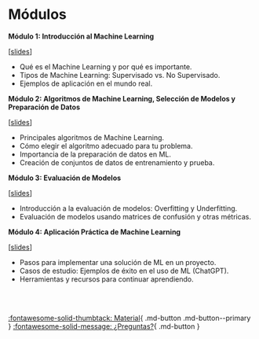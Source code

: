 # Módulos

**Módulo 1: Introducción al Machine Learning**

[[slides](https://docs.google.com/presentation/d/1F71DRQcG0FlhdC5LH0lEFsmVLRhN0dUM5anyWAeRo_4/edit?usp=sharing)]

- Qué es el Machine Learning y por qué es importante.
- Tipos de Machine Learning: Supervisado vs. No Supervisado.
- Ejemplos de aplicación en el mundo real.

**Módulo 2: Algoritmos de Machine Learning, Selección de Modelos y Preparación de Datos**

[[slides](https://docs.google.com/presentation/d/16DDstNxtLy3c6l6bExsAapJ1f3cseSFAzGT1P9TzE1s/edit?usp=sharing)]

- Principales algoritmos de Machine Learning.
- Cómo elegir el algoritmo adecuado para tu problema.
- Importancia de la preparación de datos en ML.
- Creación de conjuntos de datos de entrenamiento y prueba.


**Módulo 3: Evaluación de Modelos**

[[slides](https://docs.google.com/presentation/d/1I8TqurxilVUPZ8XxkMFXStpy3uhy3yR7_ylLmpE2Ewk/edit?usp=sharing)]

- Introducción a la evaluación de modelos: Overfitting y Underfitting.
- Evaluación de modelos usando matrices de confusión y otras métricas.

**Módulo 4: Aplicación Práctica de Machine Learning**

[[slides](https://docs.google.com/presentation/d/1M2CMa2SI6XSBiK7ghitW1yITDDtySA5YpppPTi5E2kM/edit?usp=sharing)]

- Pasos para implementar una solución de ML en un proyecto.
- Casos de estudio: Ejemplos de éxito en el uso de ML (ChatGPT).
- Herramientas y recursos para continuar aprendiendo.
<br>
<br>

[:fontawesome-solid-thumbtack: Material](material/index.md){ .md-button .md-button--primary } [:fontawesome-solid-message: ¿Preguntas?](../questions/index.md){ .md-button }